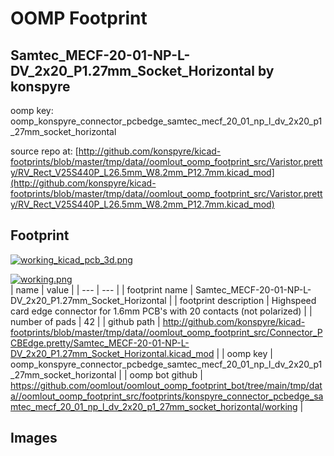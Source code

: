 # OOMP Footprint  
## Samtec_MECF-20-01-NP-L-DV_2x20_P1.27mm_Socket_Horizontal  by konspyre  
  
oomp key: oomp_konspyre_connector_pcbedge_samtec_mecf_20_01_np_l_dv_2x20_p1_27mm_socket_horizontal  
  
source repo at: [http://github.com/konspyre/kicad-footprints/blob/master/tmp/data//oomlout_oomp_footprint_src/Varistor.pretty/RV_Rect_V25S440P_L26.5mm_W8.2mm_P12.7mm.kicad_mod](http://github.com/konspyre/kicad-footprints/blob/master/tmp/data//oomlout_oomp_footprint_src/Varistor.pretty/RV_Rect_V25S440P_L26.5mm_W8.2mm_P12.7mm.kicad_mod)  
## Footprint  
  
[![working_kicad_pcb_3d.png](working_kicad_pcb_3d_600.png)](working_kicad_pcb_3d.png)  
  
[![working.png](working_600.png)](working.png)  
| name | value | 
| --- | --- | 
| footprint name | Samtec_MECF-20-01-NP-L-DV_2x20_P1.27mm_Socket_Horizontal | 
| footprint description | Highspeed card edge connector for 1.6mm PCB's with 20 contacts (not polarized) | 
| number of pads | 42 | 
| github path | http://github.com/konspyre/kicad-footprints/blob/master/tmp/data//oomlout_oomp_footprint_src/Connector_PCBEdge.pretty/Samtec_MECF-20-01-NP-L-DV_2x20_P1.27mm_Socket_Horizontal.kicad_mod | 
| oomp key | oomp_konspyre_connector_pcbedge_samtec_mecf_20_01_np_l_dv_2x20_p1_27mm_socket_horizontal | 
| oomp bot github | https://github.com/oomlout/oomlout_oomp_footprint_bot/tree/main/tmp/data//oomlout_oomp_footprint_src/footprints/konspyre_connector_pcbedge_samtec_mecf_20_01_np_l_dv_2x20_p1_27mm_socket_horizontal/working | 
## Images  
